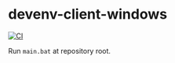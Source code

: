 # devenv-client-windows

[![CI](https://github.com/km45/devenv-client-windows/actions/workflows/ci.yml/badge.svg)](https://github.com/km45/devenv-client-windows/actions/workflows/ci.yml)

Run `main.bat` at repository root.
